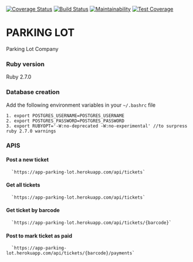 [![Coverage Status](https://coveralls.io/repos/github/susanwere/parking-lot/badge.svg)](https://coveralls.io/github/susanwere/parking-lot)  [![Build Status](https://travis-ci.org/susanwere/parking-lot.svg?branch=master)](https://travis-ci.org/susanwere/parking-lot)  [![Maintainability](https://api.codeclimate.com/v1/badges/25d7c3525ac474e96289/maintainability)](https://codeclimate.com/github/susanwere/parking-lot/maintainability) [![Test Coverage](https://api.codeclimate.com/v1/badges/25d7c3525ac474e96289/test_coverage)](https://codeclimate.com/github/susanwere/parking-lot/test_coverage)

# PARKING LOT

  Parking Lot Company

### Ruby version

  Ruby 2.7.0

### Database creation

  Add the following environment variables in your `~/.bashrc` file

    1. export POSTGRES_USERNAME=POSTGRES_USERNAME
    2. export POSTGRES_PASSWORD=POSTGRES_PASSWORD
    3. export RUBYOPT='-W:no-deprecated -W:no-experimental' //to surpress ruby 2.7.0 warnings

### APIS

  #### Post a new ticket

      `https://app-parking-lot.herokuapp.com/api/tickets`

  #### Get all tickets

      `https://app-parking-lot.herokuapp.com/api/tickets`

  #### Get ticket by barcode

      `https://app-parking-lot.herokuapp.com/api/tickets/{barcode}`

  #### Post to mark ticket as paid

      `https://app-parking-lot.herokuapp.com/api/tickets/{barcode}/payments`
